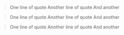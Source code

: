 > One line of quote
Another line of quote
And another


> One line of quote
Another line of quote
And another


> One line of quote
Another line of quote
And another
